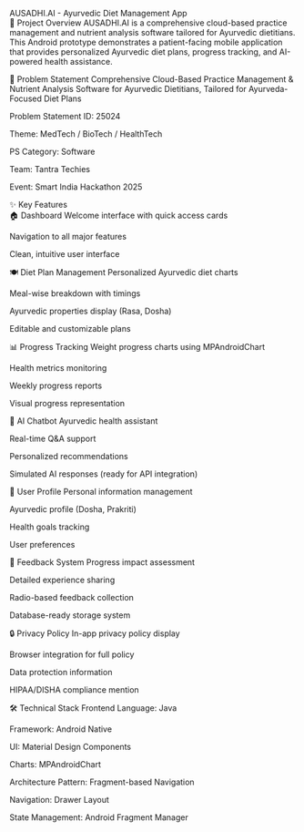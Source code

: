 AUSADHI.AI - Ayurvedic Diet Management App<br>
📱 Project Overview
AUSADHI.AI is a comprehensive cloud-based practice management and nutrient analysis software tailored for Ayurvedic dietitians. This Android prototype demonstrates a patient-facing mobile application that provides personalized Ayurvedic diet plans, progress tracking, and AI-powered health assistance.

🎯 Problem Statement
Comprehensive Cloud-Based Practice Management & Nutrient Analysis Software for Ayurvedic Dietitians, Tailored for Ayurveda-Focused Diet Plans

Problem Statement ID: 25024

Theme: MedTech / BioTech / HealthTech

PS Category: Software

Team: Tantra Techies

Event: Smart India Hackathon 2025

✨ Key Features <br>
🏠 Dashboard
Welcome interface with quick access cards

Navigation to all major features

Clean, intuitive user interface

🍽️ Diet Plan Management
Personalized Ayurvedic diet charts

Meal-wise breakdown with timings

Ayurvedic properties display (Rasa, Dosha)

Editable and customizable plans

📊 Progress Tracking
Weight progress charts using MPAndroidChart

Health metrics monitoring

Weekly progress reports

Visual progress representation

🤖 AI Chatbot
Ayurvedic health assistant

Real-time Q&A support

Personalized recommendations

Simulated AI responses (ready for API integration)

👤 User Profile
Personal information management

Ayurvedic profile (Dosha, Prakriti)

Health goals tracking

User preferences

💬 Feedback System
Progress impact assessment

Detailed experience sharing

Radio-based feedback collection

Database-ready storage system

🔒 Privacy Policy
In-app privacy policy display

Browser integration for full policy

Data protection information

HIPAA/DISHA compliance mention

🛠️ Technical Stack
Frontend
Language: Java

Framework: Android Native

UI: Material Design Components

Charts: MPAndroidChart

Architecture
Pattern: Fragment-based Navigation

Navigation: Drawer Layout

State Management: Android Fragment Manager
